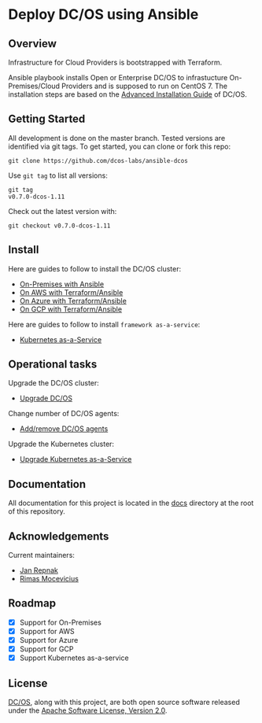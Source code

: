 # Deploy DC/OS using Ansible

## Overview

Infrastructure for Cloud Providers is bootstrapped with Terraform.

Ansible playbook installs Open or Enterprise DC/OS to infrastucture On-Premises/Cloud Providers and is supposed to run on CentOS 7.
The installation steps are based on the [Advanced Installation Guide][mesosphere-install] of DC/OS.

## Getting Started

All development is done on the master branch. Tested versions are identified via git tags. To get started, you can clone or fork this repo:

```shell
git clone https://github.com/dcos-labs/ansible-dcos
```

Use `git tag` to list all versions:

```shell
git tag
v0.7.0-dcos-1.11
```

Check out the latest version with:

```shell
git checkout v0.7.0-dcos-1.11
```

## Install

Here are guides to follow to install the DC/OS cluster:

* [On-Premises with Ansible](docs/INSTALL_ONPREM.md)
* [On AWS with Terraform/Ansible](docs/INSTALL_AWS.md)
* [On Azure with Terraform/Ansible](docs/INSTALL_AZURE.md)
* [On GCP with Terraform/Ansible](docs/INSTALL_GCP.md)

Here are guides to follow to install `framework as-a-service`:

* [Kubernetes as-a-Service](docs/INSTALL_KUBERNETES.md)

## Operational tasks

Upgrade the DC/OS cluster:

* [Upgrade DC/OS](docs/UPGRADE_DCOS.md)

Change number of DC/OS agents:

* [Add/remove DC/OS agents](docs/DCOS_AGENTS.md)

Upgrade the Kubernetes cluster:

* [Upgrade Kubernetes as-a-Service](docs/INSTALL_KUBERNETES.md#upgrade-kubernetes-on-dcos-package)

## Documentation

All documentation for this project is located in the [docs](docs/) directory at the root of this repository.

## Acknowledgements

Current maintainers:

* [Jan Repnak][github-jrx]
* [Rimas Mocevicius][github-rimusz]

## Roadmap

  - [X] Support for On-Premises
  - [X] Support for AWS
  - [X] Support for Azure
  - [X] Support for GCP
  - [X] Support Kubernetes as-a-service

## License
[DC/OS][github-dcos], along with this project, are both open source software released under the
[Apache Software License, Version 2.0](LICENSE).

[mesosphere-install]: https://docs.mesosphere.com/latest/installing/ent/custom/advanced/
[github-dcos]: https://github.com/dcos/dcos
[github-jrx]: https://github.com/jrx
[github-rimusz]: https://github.com/rimusz
